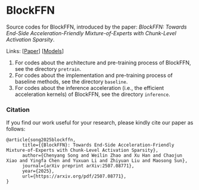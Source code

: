 # BlockFFN

Source codes for BlockFFN, introduced by the paper: *BlockFFN: Towards End-Side Acceleration-Friendly Mixture-of-Experts with Chunk-Level Activation Sparsity*.

Links: [[Paper](https://arxiv.org/pdf/2507.08771)] [[Models](https://huggingface.co/SparseLLM)]

1. For codes about the architecture and pre-training process of BlockFFN, see the directory `pretrain`.
2. For codes about the implementation and pre-training process of baseline methods, see the directory `baseline`.
3. For codes about the inference acceleration (i.e., the efficient acceleration kernels) of BlockFFN, see the directory `inference`.

### Citation

If you find our work useful for your research, please kindly cite our paper as follows:

```
@article{song2025blockffn,
      title={{BlockFFN}: Towards End-Side Acceleration-Friendly Mixture-of-Experts with Chunk-Level Activation Sparsity}, 
      author={Chenyang Song and Weilin Zhao and Xu Han and Chaojun Xiao and Yingfa Chen and Yuxuan Li and Zhiyuan Liu and Maosong Sun},
      journal={arXiv preprint arXiv:2507.08771},
      year={2025},
      url={https://arxiv.org/pdf/2507.08771}, 
}
```
